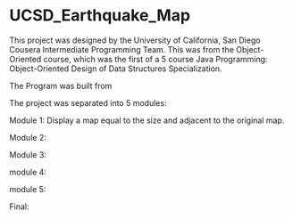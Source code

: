 # UCSD_Earthquake_Map

This project was designed by the University of California, San Diego Cousera Intermediate Programming Team.
This was from the Object-Oriented course, which was the first of a 5 course Java Programming: Object-Oriented Design of Data Structures Specialization.

The Program was built from 

The project was separated into 5 modules:

Module 1: Display a map equal to the size and adjacent to the original map.

Module 2:

Module 3:

module 4:

module 5:

Final: 


